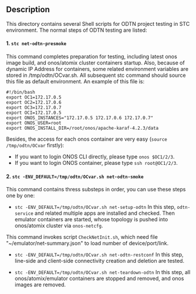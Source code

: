 ## Description

This directory contains several Shell scripts for ODTN project testing in STC environment.
The normal steps of ODTN testing are listed:

#### 1. `stc net-odtn-presmoke`
This command completes preparation for testing, including latest onos image build, and onos/atomix cluster containers startup. Also, because of dynamic IP Address for containers, some related environment variables are stored in /tmp/odtn/OCvar.sh. All subsequent stc command should source this file as default environment. An example of this file is:

```shell
#!/bin/bash
export OC1=172.17.0.5
export OC2=172.17.0.6
export OC3=172.17.0.7
export OCI=172.17.0.5
export ONOS_INSTANCES="172.17.0.5 172.17.0.6 172.17.0.7"
export ONOS_USER=root
export ONOS_INSTALL_DIR=/root/onos/apache-karaf-4.2.3/data
```

Besides, the access for each onos container are very easy (`source /tmp/odtn/OCvar` firstly):
* If you want to login ONOS CLI directly, please type `onos $OC1/2/3`.
* If you want to login ONOS container, please type `ssh root@OC1/2/3`.

#### 2. `stc -ENV_DEFAULT=/tmp/odtn/OCvar.sh net-odtn-smoke`

This command contains thress substeps in order, you can use these steps one by one:
* `stc -ENV_DEFAULT=/tmp/odtn/OCvar.sh net-setup-odtn`
In this step, `odtn-service` and related multiple apps are installed and checked. Then emulator containers are started, whose topology is pushed into onos/atomix cluster via `onos-netcfg`.

This command invokes script `CheckNetInit.sh`, which need file "~/emulator/net-summary.json" to load number of device/port/link.

* `stc -ENV_DEFAULT=/tmp/odtn/OCvar.sh net-odtn-restconf`
In this step, line-side and client-side connectivity creation and deletion are tested.

* `stc -ENV_DEFAULT=/tmp/odtn/OCvar.sh net-teardown-odtn`
In this step, all onos/atomix/emulator containers are stopped and removed, and onos images are removed.
